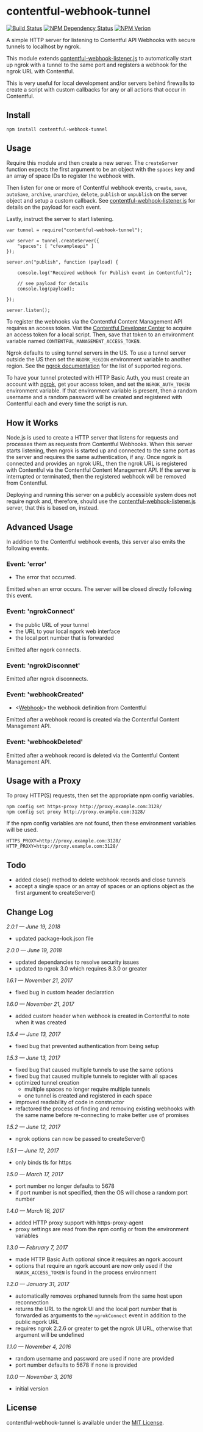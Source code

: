 # contentful-webhook-tunnel

[![Build Status](https://travis-ci.org/keithws/contentful-webhook-tunnel.svg?branch=master)](https://travis-ci.org/keithws/contentful-webhook-tunnel) [![NPM Dependency Status](https://david-dm.org/keithws/contentful-webhook-tunnel.svg)](https://david-dm.org/keithws/contentful-webhook-tunnel) [![NPM Verion](https://img.shields.io/npm/v/contentful-webhook-tunnel.svg)](https://www.npmjs.com/package/contentful-webhook-tunnel)

A simple HTTP server for listening to Contentful API Webhooks with secure tunnels to localhost by ngrok.

This module extends [contentful-webhook-listener.js][2] to automatically start up ngrok with a tunnel to the same port and registers a webhook for the ngrok URL with Contentful.

This is very useful for local development and/or servers behind firewalls to create a script with custom callbacks for any or all actions that occur in Contentful.

## Install

```bash
npm install contentful-webhook-tunnel
```

## Usage

Require this module and then create a new server. The `createServer` function expects the first argument to be an object with the `spaces` key and an array of space IDs to register the webhook with.

Then listen for one or more of Contentful webhook events, `create`, `save`, `autoSave`, `archive`, `unarchive`, `delete`, `publish` or `unpublish` on the server object and setup a custom callback. See [contentful-webhook-listener.js][2] for details on the payload for each event.

Lastly, instruct the server to start listening.

```node
var tunnel = require("contentful-webhook-tunnel");

var server = tunnel.createServer({
    "spaces": [ "cfexampleapi" ]
});

server.on("publish", function (payload) {

    console.log("Received webhook for Publish event in Contentful");
    
    // see payload for details
    console.log(payload);

});

server.listen();
```

To register the webhooks via the Contentful Content Management API requires an access token. Vist the [Contentful Developer Center][3] to acquire an access token for a local script. Then, save that token to an environment variable named `CONTENTFUL_MANAGEMENT_ACCESS_TOKEN`.

Ngrok defaults to using tunnel servers in the US. To use a tunnel server outside the US then set the `NGORK_REGION` environment variable to another region. See the [ngrok documentation][4] for the list of supported regions.

To have your tunnel protected with HTTP Basic Auth, you must create an account with [ngrok][ngrok], get your access token, and set the `NGROK_AUTH_TOKEN` environment variable. If that environment variable is present, then a random username and a random password will be created and registered with Contentful each and every time the script is run.

## How it Works

Node.js is used to create a HTTP server that listens for requests and processes them as requests from Contentful Webhooks. When this server starts listening, then ngrok is started up and connected to the same port as the server and requires the same authentication, if any. Once ngork is connected and provides an ngrok URL, then the ngrok URL is registered with Contentful via the Contentful Content Management API. If the server is interrupted or terminated, then the registered webhook will be removed from Contentful.

Deploying and running this server on a publicly accessible system does not require ngrok and, therefore, should use the [contentful-webhook-listener.js][2] server, that this is based on, instead.

## Advanced Usage

In addition to the Contentful webhook events, this server also emits the following events.

### Event: 'error'

* <Error> The error that occurred.

Emitted when an error occurs. The server will be closed directly following this event.

### Event: 'ngrokConnect'

* <String> the public URL of your tunnel
* <String> the URL to your local ngork web interface
* <Number> the local port number that is forwarded

Emitted after ngork connects.

### Event: 'ngrokDisconnet'

Emitted after ngrok disconnects.

### Event: 'webhookCreated'

* <[Webhook][webhook]> the webhook definition from Contentful

Emitted after a webhook record is created via the Contentful Content Management API.

### Event: 'webhookDeleted'

Emitted after a webhook record is deleted via the Contentful Content Management API.

## Usage with a Proxy

To proxy HTTP(S) requests, then set the appropriate npm config variables.

```shell
npm config set https-proxy http://proxy.example.com:3128/
npm config set proxy http://proxy.example.com:3128/
```

If the npm config variables are not found, then these environment variables will be used.

```shell
HTTPS_PROXY=http://proxy.example.com:3128/
HTTP_PROXY=http://proxy.example.com:3128/
```

## Todo

* added close() method to delete webhook records and close tunnels
* accept a single space or an array of spaces or an options object as the first argument to createServer()

## Change Log

_2.0.1 — June 19, 2018_

* updated package-lock.json file

_2.0.0 — June 19, 2018_

* updated dependancies to resolve security issues
* updated to ngrok 3.0 which requires 8.3.0 or greater

_1.6.1 — November 21, 2017_

* fixed bug in custom header declaration

_1.6.0 — November 21, 2017_

* added custom header when webhook is created in Contentful to note when it was created

_1.5.4 — June 13, 2017_

* fixed bug that prevented authentication from being setup

_1.5.3 — June 13, 2017_

* fixed bug that caused multiple tunnels to use the same options
* fixed bug that caused multiple tunnels to register with all spaces
* optimized tunnel creation
	* multiple spaces no longer require multiple tunnels
	* one tunnel is created and registered in each space
* improved readability of code in constructor
* refactored the process of finding and removing existing webhooks with the same name before re-connecting to make better use of promises

_1.5.2 — June 12, 2017_

* ngrok options can now be passed to createServer()

_1.5.1 — June 12, 2017_

* only binds tls for https

_1.5.0 — March 17, 2017_

* port number no longer defaults to 5678
* if port number is not specified, then the OS will chose a random port number

_1.4.0 — March 16, 2017_

* added HTTP proxy support with https-proxy-agent
* proxy settings are read from the npm config or from the environment variables

_1.3.0 — February 7, 2017_

* made HTTP Basic Auth optional since it requires an ngork account
* options that require an ngork account are now only used if the `NGROK_ACCESS_TOKEN` is found in the process environment

_1.2.0 — January 31, 2017_

* automatically removes orphaned tunnels from the same host upon reconnection
* returns the URL to the ngrok UI and the local port number that is forwarded as arguments to the `ngrokConnect` event in addition to the public ngork URL
* requires ngrok 2.2.6 or greater to get the ngrok UI URL, otherwise that argument will be undefined

_1.1.0 — November 4, 2016_

* random username and password are used if none are provided
* port number defaults to 5678 if none is provided

_1.0.0 — November 3, 2016_

* initial version

## License

contentful-webhook-tunnel is available under the [MIT License][1].

[1]: https://github.com/keithws/contentful-webhook-tunnel/blob/master/LICENSE
[2]: https://github.com/keithws/contentful-webhook-listener.js
[3]: https://www.contentful.com/developers/docs/references/authentication/#the-content-management-api
[4]: https://ngrok.com/docs/2#global
[webhook]: https://www.contentful.com/developers/docs/references/content-management-api/#/reference/webhooks/webhooks-collection/create-a-webhook
[ngrok]: https://ngrok.com
